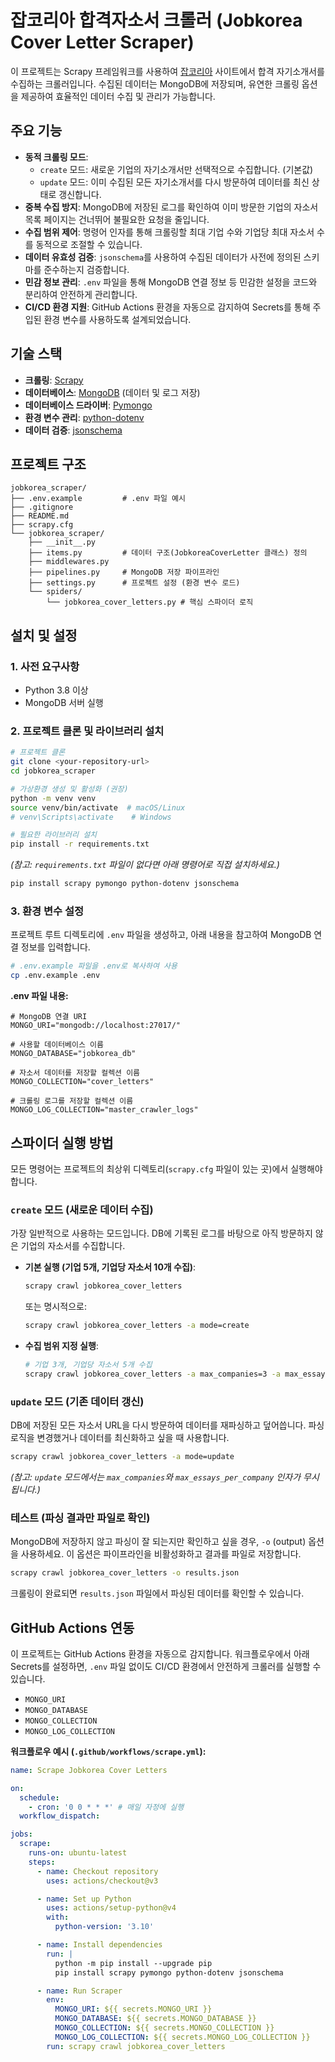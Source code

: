# 잡코리아 합격자소서 크롤러 (Jobkorea Cover Letter Scraper)

이 프로젝트는 Scrapy 프레임워크를 사용하여 [잡코리아](https://www.jobkorea.co.kr/) 사이트에서 합격 자기소개서를 수집하는 크롤러입니다. 수집된 데이터는 MongoDB에 저장되며, 유연한 크롤링 옵션을 제공하여 효율적인 데이터 수집 및 관리가 가능합니다.

## 주요 기능

-   **동적 크롤링 모드**:
    -   `create` 모드: 새로운 기업의 자기소개서만 선택적으로 수집합니다. (기본값)
    -   `update` 모드: 이미 수집된 모든 자기소개서를 다시 방문하여 데이터를 최신 상태로 갱신합니다.
-   **중복 수집 방지**: MongoDB에 저장된 로그를 확인하여 이미 방문한 기업의 자소서 목록 페이지는 건너뛰어 불필요한 요청을 줄입니다.
-   **수집 범위 제어**: 명령어 인자를 통해 크롤링할 최대 기업 수와 기업당 최대 자소서 수를 동적으로 조절할 수 있습니다.
-   **데이터 유효성 검증**: `jsonschema`를 사용하여 수집된 데이터가 사전에 정의된 스키마를 준수하는지 검증합니다.
-   **민감 정보 관리**: `.env` 파일을 통해 MongoDB 연결 정보 등 민감한 설정을 코드와 분리하여 안전하게 관리합니다.
-   **CI/CD 환경 지원**: GitHub Actions 환경을 자동으로 감지하여 Secrets를 통해 주입된 환경 변수를 사용하도록 설계되었습니다.

## 기술 스택

-   **크롤링**: [Scrapy](https://scrapy.org/)
-   **데이터베이스**: [MongoDB](https://www.mongodb.com/) (데이터 및 로그 저장)
-   **데이터베이스 드라이버**: [Pymongo](https://pymongo.readthedocs.io/en/stable/)
-   **환경 변수 관리**: [python-dotenv](https://pypi.org/project/python-dotenv/)
-   **데이터 검증**: [jsonschema](https://python-jsonschema.readthedocs.io/en/stable/)

## 프로젝트 구조

```
jobkorea_scraper/
├── .env.example         # .env 파일 예시
├── .gitignore
├── README.md
├── scrapy.cfg
└── jobkorea_scraper/
    ├── __init__.py
    ├── items.py         # 데이터 구조(JobkoreaCoverLetter 클래스) 정의
    ├── middlewares.py
    ├── pipelines.py     # MongoDB 저장 파이프라인
    ├── settings.py      # 프로젝트 설정 (환경 변수 로드)
    └── spiders/
        └── jobkorea_cover_letters.py # 핵심 스파이더 로직
```

## 설치 및 설정

### 1. 사전 요구사항

-   Python 3.8 이상
-   MongoDB 서버 실행

### 2. 프로젝트 클론 및 라이브러리 설치

```bash
# 프로젝트 클론
git clone <your-repository-url>
cd jobkorea_scraper

# 가상환경 생성 및 활성화 (권장)
python -m venv venv
source venv/bin/activate  # macOS/Linux
# venv\Scripts\activate    # Windows

# 필요한 라이브러리 설치
pip install -r requirements.txt
```
*(참고: `requirements.txt` 파일이 없다면 아래 명령어로 직접 설치하세요.)*
```bash
pip install scrapy pymongo python-dotenv jsonschema
```

### 3. 환경 변수 설정

프로젝트 루트 디렉토리에 `.env` 파일을 생성하고, 아래 내용을 참고하여 MongoDB 연결 정보를 입력합니다.

```bash
# .env.example 파일을 .env로 복사하여 사용
cp .env.example .env
```

**.env 파일 내용:**
```dotenv
# MongoDB 연결 URI
MONGO_URI="mongodb://localhost:27017/"

# 사용할 데이터베이스 이름
MONGO_DATABASE="jobkorea_db"

# 자소서 데이터를 저장할 컬렉션 이름
MONGO_COLLECTION="cover_letters"

# 크롤링 로그를 저장할 컬렉션 이름
MONGO_LOG_COLLECTION="master_crawler_logs"
```

## 스파이더 실행 방법

모든 명령어는 프로젝트의 최상위 디렉토리(`scrapy.cfg` 파일이 있는 곳)에서 실행해야 합니다.

### `create` 모드 (새로운 데이터 수집)

가장 일반적으로 사용하는 모드입니다. DB에 기록된 로그를 바탕으로 아직 방문하지 않은 기업의 자소서를 수집합니다.

-   **기본 실행 (기업 5개, 기업당 자소서 10개 수집)**:
    ```bash
    scrapy crawl jobkorea_cover_letters
    ```
    또는 명시적으로:
    ```bash
    scrapy crawl jobkorea_cover_letters -a mode=create
    ```

-   **수집 범위 지정 실행**:
    ```bash
    # 기업 3개, 기업당 자소서 5개 수집
    scrapy crawl jobkorea_cover_letters -a max_companies=3 -a max_essays_per_company=5
    ```

### `update` 모드 (기존 데이터 갱신)

DB에 저장된 모든 자소서 URL을 다시 방문하여 데이터를 재파싱하고 덮어씁니다. 파싱 로직을 변경했거나 데이터를 최신화하고 싶을 때 사용합니다.

```bash
scrapy crawl jobkorea_cover_letters -a mode=update
```
*(참고: `update` 모드에서는 `max_companies`와 `max_essays_per_company` 인자가 무시됩니다.)*

### 테스트 (파싱 결과만 파일로 확인)

MongoDB에 저장하지 않고 파싱이 잘 되는지만 확인하고 싶을 경우, `-o` (output) 옵션을 사용하세요. 이 옵션은 파이프라인을 비활성화하고 결과를 파일로 저장합니다.

```bash
scrapy crawl jobkorea_cover_letters -o results.json
```
크롤링이 완료되면 `results.json` 파일에서 파싱된 데이터를 확인할 수 있습니다.

## GitHub Actions 연동

이 프로젝트는 GitHub Actions 환경을 자동으로 감지합니다. 워크플로우에서 아래 Secrets를 설정하면, `.env` 파일 없이도 CI/CD 환경에서 안전하게 크롤러를 실행할 수 있습니다.

-   `MONGO_URI`
-   `MONGO_DATABASE`
-   `MONGO_COLLECTION`
-   `MONGO_LOG_COLLECTION`

**워크플로우 예시 (`.github/workflows/scrape.yml`):**
```yaml
name: Scrape Jobkorea Cover Letters

on:
  schedule:
    - cron: '0 0 * * *' # 매일 자정에 실행
  workflow_dispatch:

jobs:
  scrape:
    runs-on: ubuntu-latest
    steps:
      - name: Checkout repository
        uses: actions/checkout@v3

      - name: Set up Python
        uses: actions/setup-python@v4
        with:
          python-version: '3.10'

      - name: Install dependencies
        run: |
          python -m pip install --upgrade pip
          pip install scrapy pymongo python-dotenv jsonschema

      - name: Run Scraper
        env:
          MONGO_URI: ${{ secrets.MONGO_URI }}
          MONGO_DATABASE: ${{ secrets.MONGO_DATABASE }}
          MONGO_COLLECTION: ${{ secrets.MONGO_COLLECTION }}
          MONGO_LOG_COLLECTION: ${{ secrets.MONGO_LOG_COLLECTION }}
        run: scrapy crawl jobkorea_cover_letters
```